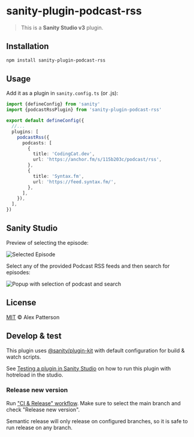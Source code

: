 # sanity-plugin-podcast-rss

> This is a **Sanity Studio v3** plugin.

## Installation

```sh
npm install sanity-plugin-podcast-rss
```

## Usage

Add it as a plugin in `sanity.config.ts` (or .js):

```ts
import {defineConfig} from 'sanity'
import {podcastRssPlugin} from 'sanity-plugin-podcast-rss'

export default defineConfig({
  //...
  plugins: [
    podcastRss({
      podcasts: [
        {
          title: 'CodingCat.dev',
          url: 'https://anchor.fm/s/115b203c/podcast/rss',
        },
        {
          title: 'Syntax.fm',
          url: 'https://feed.syntax.fm/',
        },
      ],
    }),
  ],
})
```

## Sanity Studio

Preview of selecting the episode:

![Selected Episode](https://media.codingcat.dev/image/upload/v1717379785/Screenshot_2024-06-02_at_9.54.59_PM_ttele8.png)

Select any of the provided Podcast RSS feeds and then search for episodes:

![Popup with selection of podcast and search](https://media.codingcat.dev/image/upload/v1717379787/Screenshot_2024-06-02_at_9.55.19_PM_h8yhun.png)

## License

[MIT](LICENSE) © Alex Patterson

## Develop & test

This plugin uses [@sanity/plugin-kit](https://github.com/sanity-io/plugin-kit)
with default configuration for build & watch scripts.

See [Testing a plugin in Sanity Studio](https://github.com/sanity-io/plugin-kit#testing-a-plugin-in-sanity-studio)
on how to run this plugin with hotreload in the studio.


### Release new version

Run ["CI & Release" workflow](TODO/actions/workflows/main.yml).
Make sure to select the main branch and check "Release new version".

Semantic release will only release on configured branches, so it is safe to run release on any branch.